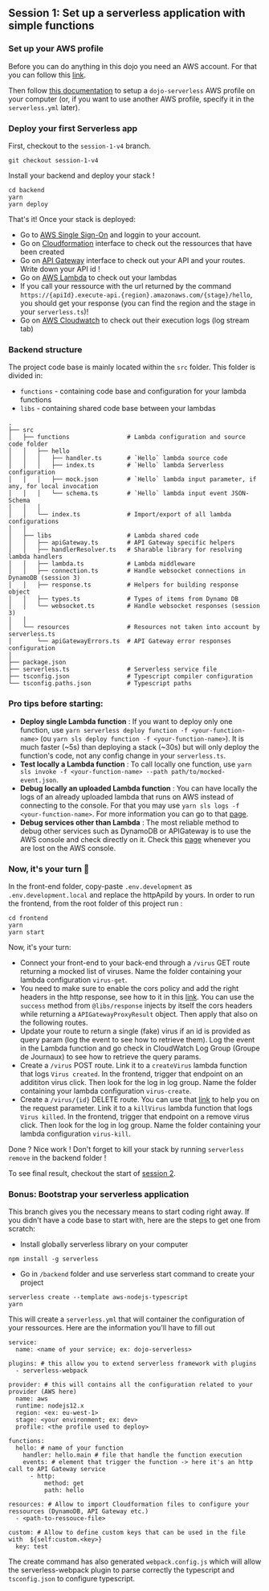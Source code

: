 ## Session 1: Set up a serverless application with simple functions

### Set up your AWS profile

Before you can do anything in this dojo you need an AWS account. For that you can follow this [link](https://www.notion.so/m33/Ajout-d-un-compte-b8ae44dd8a7548b1ba55abca6971ca27#19de3b1529d44e188b295df4f2b8dc3c).

Then follow [this documentation](./setup-aws.md) to setup a `dojo-serverless` AWS profile on your computer (or, if you want to use another AWS profile, specify it in the `serverless.yml` later).

### Deploy your first Serverless app

First, checkout to the `session-1-v4` branch.

```
git checkout session-1-v4
```

Install your backend and deploy your stack !

```
cd backend
yarn
yarn deploy
```

That's it! Once your stack is deployed:

- Go to [AWS Single Sign-On](https://theodo.awsapps.com/start/#/) and loggin to your account.
- Go on [Cloudformation](https://eu-west-1.console.aws.amazon.com/cloudformation/home?region=eu-west-1) interface to check out the ressources that have been created
- Go on [API Gateway](https://eu-west-1.console.aws.amazon.com/apigateway/home?region=eu-west-1) interface to check out your API and your routes. Write down your API id !
- Go on [AWS Lambda](https://eu-west-1.console.aws.amazon.com/lambda/home?region=eu-west-1) to check out your lambdas
- If you call your ressource with the url returned by the command `https://{apiId}.execute-api.{region}.amazonaws.com/{stage}/hello`, you should get your response (you can find the region and the stage in your `serverless.ts`)!
- Go on [AWS Cloudwatch](https://eu-west-1.console.aws.amazon.com/cloudwatch/home?region=eu-west-1) to check out their execution logs (log stream tab)

### Backend structure
The project code base is mainly located within the `src` folder. This folder is divided in:

- `functions` - containing code base and configuration for your lambda functions
- `libs` - containing shared code base between your lambdas

```
.
├── src
│   ├── functions                # Lambda configuration and source code folder
│   │   ├── hello
│   │   │   ├── handler.ts       # `Hello` lambda source code
│   │   │   ├── index.ts         # `Hello` lambda Serverless configuration
│   │   │   ├── mock.json        # `Hello` lambda input parameter, if any, for local invocation
│   │   │   └── schema.ts        # `Hello` lambda input event JSON-Schema
│   │   │
│   │   └── index.ts             # Import/export of all lambda configurations
│   │
│   ├── libs                     # Lambda shared code
│   │   ├── apiGateway.ts        # API Gateway specific helpers
│   │   ├── handlerResolver.ts   # Sharable library for resolving lambda handlers
│   │   ├── lambda.ts            # Lambda middleware
│   │   ├── connection.ts        # Handle websocket connections in DynamoDB (session 3)
│   │   ├── response.ts          # Helpers for building response object
│   │   ├── types.ts             # Types of items from Dynamo DB
│   │   └── websocket.ts         # Handle websocket responses (session 3)
│   │
│   └── resources                # Resources not taken into account by serverless.ts
│       └── apiGatewayErrors.ts  # API Gateway error responses configuration
│
├── package.json
├── serverless.ts                # Serverless service file
├── tsconfig.json                # Typescript compiler configuration
└── tsconfig.paths.json          # Typescript paths
```

### Pro tips before starting:

- **Deploy single Lambda function** : If you want to deploy only one function, use `yarn serverless deploy function -f <your-function-name>` (ou `yarn sls deploy function -f <your-function-name>`). It is much faster (~5s) than deploying a stack (~30s) but will only deploy the function's code, not any config change in your `serverless.ts`.
- **Test locally a Lambda function** : To call locally one function, use `yarn sls invoke -f <your-function-name> --path path/to/mocked-event.json`.
- **Debug locally an uploaded Lambda function** : You can have locally the logs of an already uploaded lambda that runs on AWS instead of connecting to the console. For that you may use `yarn sls logs -f <your-function-name>`. For more information you can go to that [page](https://www.serverless.com/framework/docs/providers/aws/cli-reference/logs).
- **Debug services other than Lambda** : The most reliable method to debug other services such as DynamoDB or APIGateway is to use the AWS console and check directly on it. Check this [page](./aws-console-guide.md) whenever you are lost on the AWS console.

### Now, it's your turn 💪

In the front-end folder, copy-paste `.env.development` as `.env.development.local` and replace the httpApiId by yours.
In order to run the frontend, from the root folder of this project run :

```
cd frontend
yarn
yarn start
```

Now, it's your turn:

- Connect your front-end to your back-end through a `/virus` GET route returning a mocked list of viruses. Name the folder containing your lambda configuration `virus-get`.
- You need to make sure to enable the cors policy and add the right headers in the http response, see how to it in this [link](https://www.serverless.com/framework/docs/providers/aws/events/apigateway/#enabling-cors). You can use the `success` method from `@libs/response` injects by itself the cors headers while returning a `APIGatewayProxyResult` object. Then apply that also on the following routes.
- Update your route to return a single (fake) virus if an id is provided as query param (log the event to see how to retrieve them). Log the event in the Lambda function and go check in CloudWatch Log Group (Groupe de Journaux) to see how to retrieve the query params.
- Create a `/virus` POST route. Link it to a `createVirus` lambda function that logs `Virus created`. In the frontend, trigger that endpoint on an addititon virus click. Then look for the log in log group. Name the folder containing your lambda configuration `virus-create`.
- Create a `/virus/{id}` DELETE route. You can use that [link](https://www.serverless.com/framework/docs/providers/aws/events/apigateway/#request-parameters) to help you on the request parameter. Link it to a `killVirus` lambda function that logs `Virus killed`. In the frontend, trigger that endpoint on a remove virus click. Then look for the log in log group. Name the folder containing your lambda configuration `virus-kill`.

Done ? Nice work ! Don't forget to kill your stack by running `serverless remove` in the backend folder !

To see final result, checkout the start of [session 2](./session-2.md).

### Bonus: Bootstrap your serverless application

This branch gives you the necessary means to start coding right away. If you didn't have a code base to start with, here are the steps to get one from scratch:

- Install globally serverless library on your computer

```
npm install -g serverless
```

- Go in `/backend` folder and use serverless start command to create your project

```
serverless create --template aws-nodejs-typescript
yarn
```

This will create a `serverless.yml` that will container the configuration of your ressources. Here are the information you'll have to fill out

```
service:
  name: <name of your service; ex: dojo-serverless>

plugins: # this allow you to extend serverless framework with plugins
  - serverless-webpack

provider: # this will contains all the configuration related to your provider (AWS here)
  name: aws
  runtime: nodejs12.x
  region: <ex: eu-west-1>
  stage: <your environment; ex: dev>
  profile: <the profile used to deploy>

functions:
  hello: # name of your function
    handler: hello.main # file that handle the function execution
    events: # element that trigger the function -> here it's an http call to API Gateway service
      - http:
          method: get
          path: hello

resources: # Allow to import Cloudformation files to configure your ressources (DynamoDB, API Gateway etc.)
  - <path-to-ressouce-file>

custom: # Allow to define custom keys that can be used in the file with  ${self:custom.<key>}
  key: test
```

The create command has also generated `webpack.config.js` which will allow the serverless-webpack plugin to parse correctly the typescript and `tsconfig.json` to configure typescript.
